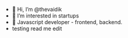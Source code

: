 - 👋 Hi, I’m @thevaidik
- 👀 I’m interested in  startups
- 🌱 Javascript developer - frontend, backend. 
- testing read me edit


<!---
thevaidik/thevaidik is a ✨ special ✨ repository because its `README.md` (this file) appears on your GitHub profile.
You can click the Preview link to take a look at your changes. this is comment
--->
